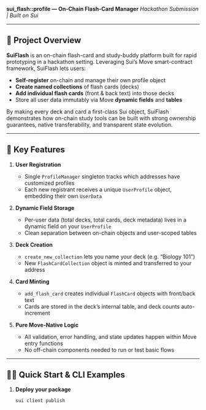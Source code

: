 **sui\_flash::profile — On-Chain Flash-Card Manager**
*Hackathon Submission | Built on Sui*

---

## 🚀 Project Overview

**SuiFlash** is an on-chain flash-card and study-buddy platform built for rapid prototyping in a hackathon setting. Leveraging Sui’s Move smart-contract framework, SuiFlash lets users:

* **Self-register** on-chain and manage their own profile object
* **Create named collections** of flash cards (decks)
* **Add individual flash cards** (front & back text) into those decks
* Store all user data immutably via Move **dynamic fields** and **tables**

By making every deck and card a first-class Sui object, SuiFlash demonstrates how on-chain study tools can be built with strong ownership guarantees, native transferability, and transparent state evolution.

---

## 🎯 Key Features

1. **User Registration**

   * Single `ProfileManager` singleton tracks which addresses have customized profiles
   * Each new registrant receives a unique `UserProfile` object, embedding their own `UserData`

2. **Dynamic Field Storage**

   * Per-user data (total decks, total cards, deck metadata) lives in a dynamic field on your `UserProfile`
   * Clean separation between on-chain objects and user-scoped tables

3. **Deck Creation**

   * `create_new_collection` lets you name your deck (e.g. “Biology 101”)
   * New `FlashCardCollection` object is minted and transferred to your address

4. **Card Minting**

   * `add_flash_card` creates individual `FlashCard` objects with front/back text
   * Cards are stored in the deck’s internal table, and deck counts auto-increment

5. **Pure Move-Native Logic**

   * All validation, error handling, and state updates happen within Move entry functions
   * No off-chain components needed to run or test basic flows

---

## 🏃‍♀️ Quick Start & CLI Examples

1. **Deploy your package**

   ```bash
   sui client publish
   ```
   ```
